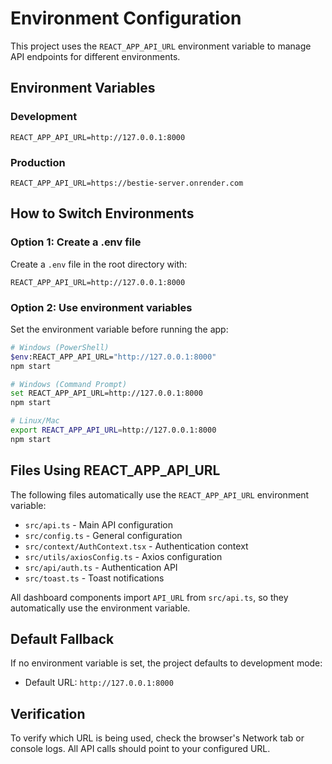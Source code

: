 # Environment Configuration

This project uses the `REACT_APP_API_URL` environment variable to manage API endpoints for different environments.

## Environment Variables

### Development
```env
REACT_APP_API_URL=http://127.0.0.1:8000
```

### Production
```env
REACT_APP_API_URL=https://bestie-server.onrender.com
```

## How to Switch Environments

### Option 1: Create a .env file
Create a `.env` file in the root directory with:
```env
REACT_APP_API_URL=http://127.0.0.1:8000
```

### Option 2: Use environment variables
Set the environment variable before running the app:
```bash
# Windows (PowerShell)
$env:REACT_APP_API_URL="http://127.0.0.1:8000"
npm start

# Windows (Command Prompt)
set REACT_APP_API_URL=http://127.0.0.1:8000
npm start

# Linux/Mac
export REACT_APP_API_URL=http://127.0.0.1:8000
npm start
```

## Files Using REACT_APP_API_URL

The following files automatically use the `REACT_APP_API_URL` environment variable:

- `src/api.ts` - Main API configuration
- `src/config.ts` - General configuration
- `src/context/AuthContext.tsx` - Authentication context
- `src/utils/axiosConfig.ts` - Axios configuration
- `src/api/auth.ts` - Authentication API
- `src/toast.ts` - Toast notifications

All dashboard components import `API_URL` from `src/api.ts`, so they automatically use the environment variable.

## Default Fallback

If no environment variable is set, the project defaults to development mode:
- Default URL: `http://127.0.0.1:8000`

## Verification

To verify which URL is being used, check the browser's Network tab or console logs. All API calls should point to your configured URL.

